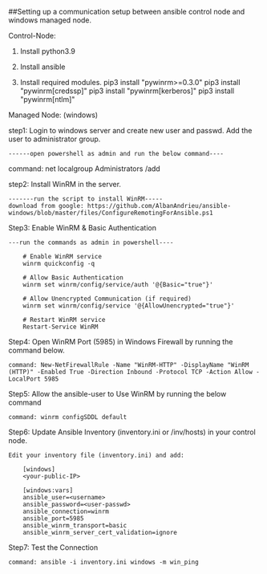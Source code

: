 ##Setting up a communication setup between ansible control node and windows managed node.

Control-Node:
1. Install python3.9

2. Install ansible

3. Install required modules.
    pip3 install "pywinrm>=0.3.0"
    pip3 install "pywinrm[credssp]"
    pip3 install "pywinrm[kerberos]"
    pip3 install "pywinrm[ntlm]"

Managed Node: (windows)

step1: Login to windows server and create new user and passwd. Add the user to administrator group.

    ------open powershell as admin and run the below command----

   command: net localgroup Administrators <username> /add

step2: Install WinRM in the server.

    -------run the script to install WinRM-----
    download from google: https://github.com/AlbanAndrieu/ansible-windows/blob/master/files/ConfigureRemotingForAnsible.ps1

Step3: Enable WinRM & Basic Authentication

    ---run the commands as admin in powershell----

        # Enable WinRM service
        winrm quickconfig -q

        # Allow Basic Authentication
        winrm set winrm/config/service/auth '@{Basic="true"}'

        # Allow Unencrypted Communication (if required)
        winrm set winrm/config/service '@{AllowUnencrypted="true"}'

        # Restart WinRM service
        Restart-Service WinRM

Step4: Open WinRM Port (5985) in Windows Firewall by running the command below.

    command: New-NetFirewallRule -Name "WinRM-HTTP" -DisplayName "WinRM (HTTP)" -Enabled True -Direction Inbound -Protocol TCP -Action Allow -LocalPort 5985

Step5: Allow the ansible-user to Use WinRM by running the below command

    command: winrm configSDDL default

Step6: Update Ansible Inventory (inventory.ini or /inv/hosts) in your control node.

    Edit your inventory file (inventory.ini) and add:

        [windows]
        <your-public-IP>

        [windows:vars]
        ansible_user=<username>
        ansible_password=<user-passwd>
        ansible_connection=winrm
        ansible_port=5985
        ansible_winrm_transport=basic
        ansible_winrm_server_cert_validation=ignore

Step7: Test the Connection

    command: ansible -i inventory.ini windows -m win_ping


